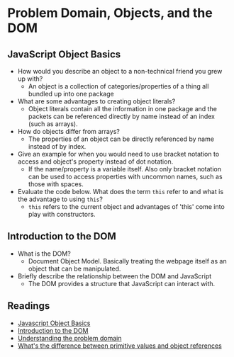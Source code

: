 # Problem Domain, Objects, and the DOM

## JavaScript Object Basics

* How would you describe an object to a non-technical friend you grew up with?
  * An object is a collection of categories/properties of a thing all bundled up into one package
* What are some advantages to creating object literals?
  * Object literals contain all the information in one package and the packets can be referenced directly by name instead of an index (such as arrays).
* How do objects differ from arrays?
  * The properties of an object can be directly referenced by name instead of by index.
* Give an example for when you would need to use bracket notation to access and object's property instead of dot notation.
  * If the name/property is a variable itself.  Also only bracket notation can be used to access properties with uncommon names, such as those with spaces.
* Evaluate the code below. What does the term `this` refer to and what is the advantage to using `this`?
  * `this` refers to the current object and advantages of 'this' come into play with constructors.

## Introduction to the DOM

* What is the DOM?
  * Document Object Model.  Basically treating the webpage itself as an object that can be manipulated.
* Briefly describe the relationship between the DOM and JavaScript
  * The DOM provides a structure that JavaScript can interact with.

## Readings

* [Javascript Object Basics](https://developer.mozilla.org/en-US/docs/Learn/JavaScript/Objects/Basics)
* [Introduction to the DOM](https://developer.mozilla.org/en-US/docs/Web/API/Document_Object_Model/Introduction)
* [Understanding the problem domain](http://simpleprogrammer.com/2013/07/15/understanding-the-problem-domain-is-the-hardest-part-of-programming)
* [What's the difference between primitive values and object references](https://betterprogramming.pub/intermediate-javascript-whats-the-difference-between-primitive-values-and-object-references-e863d70677b)
